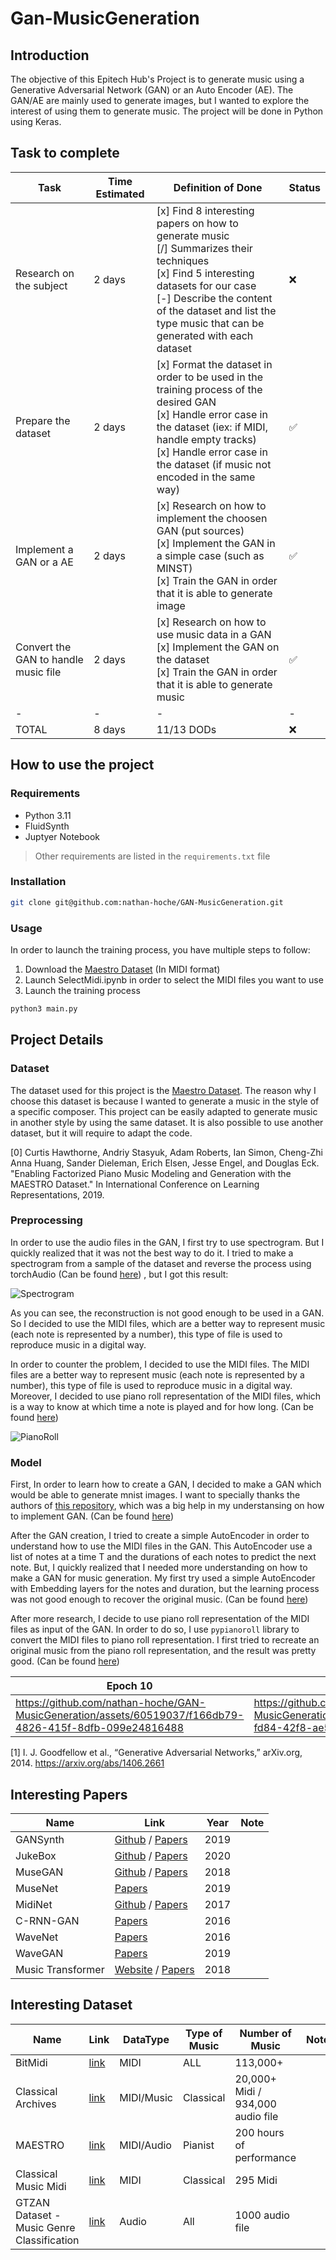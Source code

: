 # Gan-MusicGeneration

## Introduction

The objective of this Epitech Hub's Project is to generate music using a Generative Adversarial Network (GAN) or an Auto Encoder (AE). The GAN/AE are mainly used to generate images, but I wanted to explore the interest of using them to generate music. The project will be done in Python using Keras.

## Task to complete

| Task | Time Estimated | Definition of Done | Status |
| ---- | -------------- |  ------------------ | ------ |
| Research on the subject | 2 days | [x] Find 8 interesting papers on how to generate music <br> [/] Summarizes their techniques <br> [x] Find 5 interesting datasets for our case <br> [-] Describe the content of the dataset and list the type music that can be generated with each dataset | ❌ |
| Prepare the dataset | 2 days |  [x] Format the dataset in order to be used in the training process of the desired GAN <br> [x] Handle error case in the dataset (iex: if MIDI, handle empty tracks) <br> [x] Handle error case in the dataset (if music not encoded in the same way) | ✅ |
| Implement a GAN or a AE | 2 days |  [x] Research on how to implement the choosen GAN (put sources) <br> [x] Implement the GAN in a simple case (such as MINST) <br> [x] Train the GAN in order that it is able to generate image | ✅ |
| Convert the GAN to handle music file | 2 days | [x] Research on how to use music data in a GAN <br> [x] Implement the GAN on the dataset <br> [x] Train the GAN in order that it is able to generate music | ✅ |
|-|-|-|-|
| TOTAL| 8 days | 11/13 DODs | ❌ |

## How to use the project

### Requirements

- Python 3.11
- FluidSynth
- Juptyer Notebook

> Other requirements are listed in the `requirements.txt` file

### Installation

```bash
git clone git@github.com:nathan-hoche/GAN-MusicGeneration.git
```

### Usage

In order to launch the training process, you have multiple steps to follow:
1. Download the [Maestro Dataset](https://magenta.tensorflow.org/datasets/maestro) (In MIDI format)
2. Launch SelectMidi.ipynb in order to select the MIDI files you want to use
3. Launch the training process

```bash
python3 main.py
```

## Project Details

### Dataset

The dataset used for this project is the [Maestro Dataset](https://magenta.tensorflow.org/datasets/maestro). The reason why I choose this dataset is because I wanted to generate a music in the style of a specific composer. This project can be easily adapted to generate music in another style by using the same dataset. It is also possible to use another dataset, but it will require to adapt the code.

[0] Curtis Hawthorne, Andriy Stasyuk, Adam Roberts, Ian Simon, Cheng-Zhi Anna Huang, Sander Dieleman, Erich Elsen, Jesse Engel, and Douglas Eck. "Enabling Factorized Piano Music Modeling and Generation with the MAESTRO Dataset." In International Conference on Learning Representations, 2019.

### Preprocessing

In order to use the audio files in the GAN, I first try to use spectrogram. But I quickly realized that it was not the best way to do it. I tried to make a spectrogram from a sample of the dataset and reverse the process using torchAudio (Can be found [here](archive/Reconstruction.ipynb)) , but I got this result:

![Spectrogram](data/images/Spectrogram.png)

As you can see, the reconstruction is not good enough to be used in a GAN. So I decided to use the MIDI files, which are a better way to represent music (each note is represented by a number), this type of file is used to reproduce music in a digital way.

In order to counter the problem, I decided to use the MIDI files. The MIDI files are a better way to represent music (each note is represented by a number), this type of file is used to reproduce music in a digital way. Moreover, I decided to use piano roll representation of the MIDI files, which is a way to know at which time a note is played and for how long. (Can be found [here](archive/PianoRollConvertion.ipynb))

![PianoRoll](data/images/PianoRoll.png)

### Model

First, In order to learn how to create a GAN, I decided to make a GAN which would be able to generate mnist images. I want to specially thanks the authors of [this repository](https://github.com/eriklindernoren/Keras-GAN), which was a big help in my understansing on how to implement GAN. (Can be found [here](archive/MNIST-GAN.ipynb))

After the GAN creation, I tried to create a simple AutoEncoder in order to understand how to use the MIDI files in the GAN. This AutoEncoder use a list of notes at a time T and the durations of each notes to predict the next note. But, I quickly realized that I needed more understanding on how to make a GAN for music generation. My first try used a simple AutoEncoder with Embedding layers for the notes and duration, but the learning process was not good enough to recover the original music. (Can be found [here](archive/SimpleAutoEncoder.ipynb))

After more research, I decide to use piano roll representation of the MIDI files as input of the GAN. In order to do so, I use `pypianoroll` library to convert the MIDI files to piano roll representation. I first tried to recreate an original music from the piano roll representation, and the result was pretty good. (Can be found [here](archive/MusicRecover.ipynb))

| Epoch 10 | Epoch 100 | Epoch 150 |
| -------- | --------- | --------- |
| https://github.com/nathan-hoche/GAN-MusicGeneration/assets/60519037/f166db79-4826-415f-8dfb-099e24816488 | https://github.com/nathan-hoche/GAN-MusicGeneration/assets/60519037/a7bc0866-fd84-42f8-ae5c-74723bb2d716 | https://github.com/nathan-hoche/GAN-MusicGeneration/assets/60519037/f8f2e535-e71e-49bd-919b-be9182979249 |

[1] I. J. Goodfellow et al., “Generative Adversarial Networks,” arXiv.org, 2014. https://arxiv.org/abs/1406.2661








## Interesting Papers

| Name | Link | Year | Note |
| ---- | ---- | ---- | ---- |
| GANSynth | [Github](https://github.com/magenta/magenta/tree/main/magenta/models/gansynth) / [Papers](https://magenta.tensorflow.org/gansynth) | 2019 |  |
| JukeBox | [Github](https://github.com/openai/jukebox/) / [Papers](https://openai.com/research/jukebox) | 2020 |  |
| MuseGAN | [Github](https://github.com/salu133445/musegan) / [Papers](https://salu133445.github.io/musegan/pdf/musegan-aaai2018-paper.pdf) | 2018 |  |
| MuseNet | [Papers](https://openai.com/research/musenet) | 2019 |  |
| MidiNet | [Github](https://github.com/RichardYang40148/MidiNet/tree/master/v1) / [Papers](https://arxiv.org/abs/1703.10847) | 2017 |  |
| C-RNN-GAN | [Papers](https://arxiv.org/pdf/1611.09904.pdf) | 2016 |  |
| WaveNet | [Papers](https://arxiv.org/pdf/1609.03499v2.pdf) | 2016 |  |
| WaveGAN | [Papers](https://arxiv.org/pdf/1802.04208v3.pdf) | 2019 |  |
| Music Transformer | [Website](https://magenta.tensorflow.org/music-transformer) / [Papers](https://arxiv.org/pdf/1809.04281.pdf) | 2018 |  |

## Interesting Dataset

| Name | Link | DataType | Type of Music | Number of Music | Note |
| ---- | ---- | -------- | ------------- | --------------- | ---- |
| BitMidi | [link](https://bitmidi.com) | MIDI | ALL | 113,000+ |  |
| Classical Archives | [link](https://www.classicalarchives.com/newca/#!/) | MIDI/Music | Classical | 20,000+ Midi / 934,000 audio file |  |
| MAESTRO | [link](https://magenta.tensorflow.org/datasets/maestro) | MIDI/Audio | Pianist | 200 hours of performance | |
| Classical Music Midi | [link](https://www.kaggle.com/datasets/soumikrakshit/classical-music-midi/data?select=bach) | MIDI | Classical | 295 Midi |  |
| GTZAN Dataset - Music Genre Classification | [link](https://www.kaggle.com/datasets/andradaolteanu/gtzan-dataset-music-genre-classification/data) | Audio | All | 1000 audio file |  |
